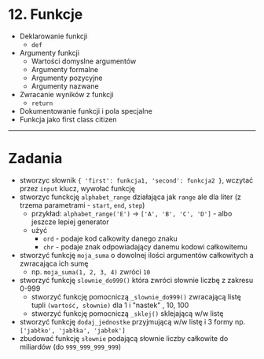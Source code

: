 # 12. Funkcje

- Deklarowanie funkcji
    - `def`
- Argumenty funkcji
  - Wartości domyslne argumentów
  - Argumenty formalne
  - Argumenty pozycyjne
  - Argumenty nazwane
- Zwracanie wyników z funkcji
  - `return`
- Dokumentowanie funkcji i pola specjalne
- Funkcja jako first class citizen

---
# Zadania

- stworzyc słownik `{ 'first': funkcja1, 'second': funkcja2 }`, wczytać przez `input` klucz, wywołać funkcję
- stworzyc funckcję `alphabet_range` działająca jak `range` ale dla liter (z trzema parametrami - `start`, `end`, `step`)
  - przykład: `alphabet_range('E')` -> `['A', 'B', 'C', 'D']` - albo jeszcze lepiej generator
  - użyć 
    - `ord` - podaje kod calkowity danego znaku 
    - `chr` - podaje znak odpowiadający danemu kodowi całkowitemu
- stworzyć funkcję `moja_suma` o dowolnej ilości argumentów całkowitych a zwracająca ich sumę
  - np. `moja_suma(1, 2, 3, 4)` zwróci `10`
- stworzyć funkcję `slownie_do999()` która zwróci słownie liczbę z zakresu 0-999
  - stworzyć funkcję pomocniczą `_slownie_do999()` zwracającą listę tupli `(wartość, słownie)` dla 1 i "nastek" , 10, 100
  - stworzyć funkcję pomocniczą `_sklej()` sklejającą w/w listę
- stworzyć funkcję `dodaj_jednostke` przyjmującą w/w listę i 3 formy np. `['jabłko', 'jabłka', 'jabłek']`
- zbudować funkcję `słownie` podającą słownie liczby całkowite do miliardów (do `999_999_999_999`)

